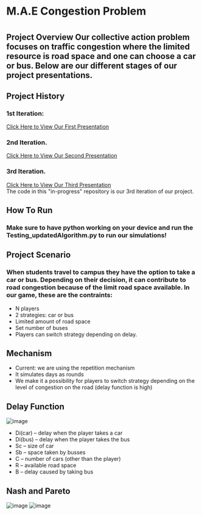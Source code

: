 <h1>M.A.E Congestion Problem<h1>
<h2>Project Overview
Our collective action problem focuses on traffic congestion where the limited resource is road space and one can choose a car or bus. Below are our different stages of our project presentations.<h2>
<h2>Project History</h2>
  <h3>1st Iteration:</h3>
    <a href="https://uflorida-my.sharepoint.com/:p:/g/personal/egiron_ufl_edu/EbzQyMYT8TZAjG-deU-WgJwBD0MQurBSNnY9yr-mRaPqYw?e=a6fPDg">Click Here to View Our First Presentation<a>
  <h3>2nd Iteration.</h3>
    <a href="https://uflorida-my.sharepoint.com/:p:/g/personal/egiron_ufl_edu/EQ8FcKa_Q3NIl_HodE7qynoBTn9bDdhCR5cewVtorGZaOQ?e=crPwxD">Click Here to View Our Second Presentation<a>
  <h3>3rd Iteration.</h3>
      <a href="https://uflorida-my.sharepoint.com/:p:/g/personal/egiron_ufl_edu/EbMzl-hWpVZHmMbQq3wraO4BWp_hQrkxnr-2EPTRHGksAw?e=RFAFaa">Click Here to View Our Third Presentation<a>
      <br>The code in this "in-progress" repository is our 3rd iteration of our project.</br>

## How To Run
### Make sure to have python working on your device and run the Testing_updatedAlgorithm.py to run our simulations!

## Project Scenario
### When students travel to campus they have the option to take a car or bus. Depending on their decision, it can contribute to road congestion because of the limit road space available. In our game, these are the contraints: 
* N players
* 2 strategies: car or bus
* Limited amount of road space
* Set number of buses
* Players can switch strategy depending on delay.

## Mechanism
* Current: we are using the repetition mechanism
* It simulates days as rounds 
* We make it a possibility for players to switch strategy depending on the level of congestion on the road (delay function is high)

## Delay Function
![image](https://github.com/user-attachments/assets/77eb0717-681c-474e-83ae-e2555e13cb79)
* Di(car) – delay when the player takes a car
* Di(bus) – delay when the player takes the bus
* Sc – size of car 
* Sb – space taken by busses
* C – number of cars (other than the player)
* R – available road space 
* B – delay caused by taking bus

## Nash and Pareto
![image](https://github.com/user-attachments/assets/8ddea3e0-1185-4719-8e9a-28a8f1b48114)
![image](https://github.com/user-attachments/assets/9b67490f-94d9-4d1e-a1dd-8634db7c49ec)


